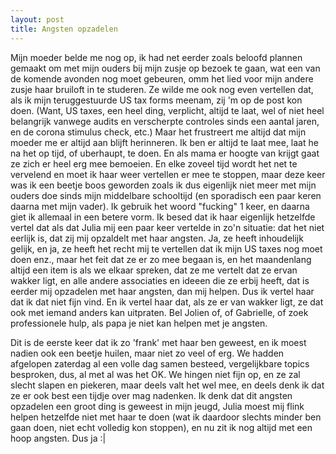 ```yaml
---
layout: post
title: Angsten opzadelen
---
```


Mijn moeder belde me nog op, ik had net eerder zoals beloofd plannen gemaakt om met mijn ouders bij mijn zusje op bezoek te gaan, wat een van de komende avonden nog moet gebeuren, omm het lied voor mijn andere zusje haar bruiloft in te studeren.
Ze wilde me ook nog even vertellen dat, als ik mijn teruggestuurde US tax forms meenam, zij 'm op de post kon doen.
(Want, US taxes, een heel ding, verplicht, altijd te laat, wel of niet heel belangrijk vanwege audits en verscherpte controles sinds een aantal jaren, en de corona stimulus check, etc.)
Maar het frustreert me altijd dat mijn moeder me er altijd aan blijft herinneren.
Ik ben er altijd te laat mee, laat he na het op tijd, of uberhaupt, te doen. En als mama er hoogte van krijgt gaat ze zich er heel erg mee bemoeien.
En elke zoveel tijd wordt het net te vervelend en moet ik haar weer vertellen er mee te stoppen, maar deze keer was ik een beetje boos geworden zoals ik dus eigenlijk niet meer met mijn ouders doe sinds mijn middelbare schooltijd (en sporadisch een paar keren daarna met mijn vader).
Ik gebruik het woord "fucking" 1 keer, en daarna giet ik allemaal in een betere vorm.
Ik besed dat ik haar eigenlijk hetzelfde vertel dat als dat Julia mij een paar keer vertelde in zo'n situatie: dat het niet eerlijk is, dat zij mij opzaldelt met haar angsten.
Ja, ze heeft inhoudelijk gelijk, en ja, ze heeft het recht mij te vertellen dat ik mijn US taxes nog moet doen enz., maar het feit dat ze er zo mee begaan is, en het maandenlang altijd een item is als we elkaar spreken, dat ze me vertelt dat ze ervan wakker ligt, en alle andere associaties en ideeen die ze erbij heeft, dat is eerder mij opzadelen met haar angsten, dan mij helpen.
Dus ik vertel haar dat ik dat niet fijn vind.
En ik vertel haar dat, als ze er van wakker ligt, ze dat ook met iemand anders kan uitpraten. Bel Jolien of, of Gabrielle, of zoek professionele hulp, als papa je niet kan helpen met je angsten.

Dit is de eerste keer dat ik zo 'frank' met haar ben geweest, en ik moest nadien ook een beetje huilen, maar niet zo veel of erg.
We hadden afgelopen zaterdag al een volle dag samen besteed, vergelijkbare topics besproken, dus, al met al was het OK.
We hingen niet fijn op, en ze zal slecht slapen en piekeren, maar deels valt het wel mee, en deels denk ik dat ze er ook best een tijdje over mag nadenken.
Ik denk dat dit angsten opzadelen een groot ding is geweest in mijn jeugd, Julia moest mij flink helpen hetzelfde niet met haar te doen (wat ik daardoor slechts minder ben gaan doen, niet echt volledig kon stoppen), en nu zit ik nog altijd met een hoop angsten.
Dus ja :|
